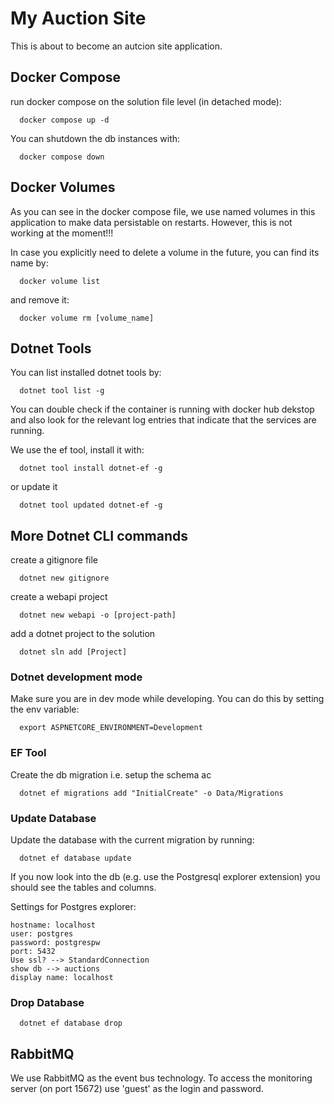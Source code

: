 # My Auction Site

This is about to become an autcion site application.

## Docker Compose

run docker compose on the solution file level (in detached mode):

```
  docker compose up -d
```

You can shutdown the db instances with:

```
  docker compose down
```

## Docker Volumes

As you can see in the docker compose file, we use named volumes in this application to make data persistable on restarts. However, this is not working at the moment!!!

In case you explicitly need to delete a volume in the future, you can find its name by:

```
  docker volume list
```

and remove it:

```
  docker volume rm [volume_name]
```

## Dotnet Tools

You can list installed dotnet tools by:

```
  dotnet tool list -g
```

You can double check if the container is running with docker hub dekstop and also look for the relevant log entries that indicate that the services are running.

We use the ef tool, install it with:

```
  dotnet tool install dotnet-ef -g
```

or update it

```
  dotnet tool updated dotnet-ef -g
```

## More Dotnet CLI commands

create a gitignore file

```
  dotnet new gitignore
```

create a webapi project

```
  dotnet new webapi -o [project-path]
```

add a dotnet project to the solution

```
  dotnet sln add [Project]
```

### Dotnet development mode

Make sure you are in dev mode while developing. You can do this by setting the env variable:

```
  export ASPNETCORE_ENVIRONMENT=Development
```

### EF Tool

Create the db migration i.e. setup the schema ac

```
  dotnet ef migrations add "InitialCreate" -o Data/Migrations
```

### Update Database

Update the database with the current migration by running:

```
  dotnet ef database update
```

If you now look into the db (e.g. use the Postgresql explorer extension) you should see the tables and columns.

Settings for Postgres explorer:

```
hostname: localhost
user: postgres
password: postgrespw
port: 5432
Use ssl? --> StandardConnection
show db --> auctions
display name: localhost
```

### Drop Database

```
  dotnet ef database drop
```

## RabbitMQ

We use RabbitMQ as the event bus technology.
To access the monitoring server (on port 15672) use 'guest' as the login and password.
